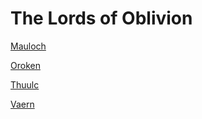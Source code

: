 # The Lords of Oblivion

[Mauloch](Mauloch.md)

[Oroken](Oroken.md)

[Thuulc](Thuulc.md)

[Vaern](Vaern.md)

